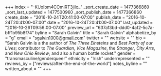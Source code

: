 +++
index = "-KUolbm4COmiRT3jiIo_"
_sort_create_date = 1477366860
_sort_last_updated = 1477500960
_sort_publish_date = 1477366860
create_date = "2016-10-24T20:41:00-07:00"
publish_date = "2016-10-24T20:41:00-07:00"
date = "2016-10-24T20:41:00-07:00"
last_updated = "2016-10-26T09:56:00-07:00"
preview_url = "637a13bd-ddd0-4af2-5c7a-bff1b95b8f74"
byline = "Sarah Galvin"
title = "Sarah Galvin"
alphabetize_by = "g"
email = "sgalvin1000@gmail.com"
twitter = ""
website = ""
bio = "Sarah Galvin is a the author of *The Three Einsteins* and *Best Party of our Lives*; contributor to *The Guardian*, *Vice Magazine*, the *Stranger*, *City Arts*, and *New Ohio Review*; and also a human bottle rocket."
gender = "transmasculine/genderqueer"
ethnicity = "Irish"
underrepresented = ""
reviews_by = ["reviews/after-the-end-of-the-world"]
notes_byline = ""
written_about = ""
+++

